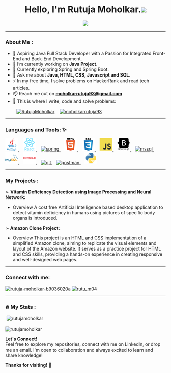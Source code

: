 <h1 align="center">Hello, I'm Rutuja Moholkar.<img src="https://media.giphy.com/media/hvRJCLFzcasrR4ia7z/giphy.gif" width="35"></h1>
<p align="center">
  <a href="https://github.com/DenverCoder1/readme-typing-svg"><img src="https://readme-typing-svg.herokuapp.com?Fira+Code&duration=2000&pause=1000&color=10B4F7&center=true&vCenter=true&random=false&width=450&size=25&lines=Welcome+to+my+GitHub+Profile!;Active+Learner..;Love+to+learn+new+things.."></a>
</p>
<hr>

### About Me :
- 🚀 Aspiring Java Full Stack Developer with a Passion for Integrated Front-End and Back-End Development.
- 🔭 I’m currently working on **Java Project**.
- 🌱 Currently exploring Spring and Spring Boot.
- 💬 Ask me about <b>Java, HTML, CSS, Javascript and SQL</b>.
- :zap: In my free time, I solve problems on HackerRank and read tech articles.
- 📫 Reach me out on **<a href="mailto:moholkarrutuja93@gmail.com" target="_blank">moholkarrutuja93@gmail.com</a>**
- 💪 This is where I write, code and solve problems:

&nbsp;&nbsp;&nbsp;&nbsp;&nbsp;&nbsp;&nbsp;&nbsp;
<a href="https://github.com/RutujaMoholkar" target="_blank"><img align="center" src="https://raw.githubusercontent.com/RutujaMoholkar/github-profile-readme-generator/master/src/images/icons/Social/github.svg" alt="RutujaMoholkar" height="40" width="40" /></a>
&nbsp;&nbsp;
<a href="https://www.hackerrank.com/moholkarrutuja93" target="blank"><img align="center" src="https://raw.githubusercontent.com/rahuldkjain/github-profile-readme-generator/master/src/images/icons/Social/hackerrank.svg" alt="moholkarrutuja93" height="40" width="40" /></a>
&nbsp;

---
### Languages and Tools: ✨ 
<!--* **<u>Programming</u>:** Java/ J2EE, SQL
* **Persistent Technology:** JDBC
* **Web Technology:** HTML, CSS, BOOTSTRAP, JAVASCRIPT
* **RDBMS:** Oracle, MY-SQL
* **Tools:** Git, GitHub, Command Line(CLI)-->
<p align="left"> 
    <a href="https://www.java.com" target="_blank" rel="noreferrer"> <img src="https://raw.githubusercontent.com/devicons/devicon/master/icons/java/java-original.svg" alt="java" width="40" height="40"/> </a> &nbsp;&nbsp;
   <a href="https://reactjs.org/" target="_blank" rel="noreferrer"> <img src="https://raw.githubusercontent.com/devicons/devicon/master/icons/react/react-original-wordmark.svg" alt="react" width="40" height="40"/> </a> 
  &nbsp;&nbsp;
    <a href="https://spring.io/" target="_blank" rel="noreferrer"> <img src="https://www.vectorlogo.zone/logos/springio/springio-icon.svg" alt="spring" width="40" height="40"/> </a>
  &nbsp;&nbsp;
    <a href="https://www.w3.org/html/" target="_blank" rel="noreferrer"> <img src="https://raw.githubusercontent.com/devicons/devicon/master/icons/html5/html5-original-wordmark.svg" alt="html5" width="40" height="40"/> </a> 
  &nbsp;&nbsp;
   <a href="https://www.w3schools.com/css/" target="_blank" rel="noreferrer"> <img src="https://raw.githubusercontent.com/devicons/devicon/master/icons/css3/css3-original-wordmark.svg" alt="css3" width="40" height="40"/> </a> 
  &nbsp;&nbsp;
    <a href="https://developer.mozilla.org/en-US/docs/Web/JavaScript" target="_blank" rel="noreferrer"> <img src="https://raw.githubusercontent.com/devicons/devicon/master/icons/javascript/javascript-original.svg" alt="javascript" width="40" height="40"/> </a> 
  &nbsp;&nbsp;
  <a href="https://getbootstrap.com" target="_blank" rel="noreferrer"> <img src="https://raw.githubusercontent.com/devicons/devicon/master/icons/bootstrap/bootstrap-plain-wordmark.svg" alt="bootstrap" width="40" height="40"/> </a>
  &nbsp;&nbsp;
  <a href="https://www.microsoft.com/en-us/sql-server" target="_blank" rel="noreferrer"> <img src="https://www.svgrepo.com/show/303229/microsoft-sql-server-logo.svg" alt="mssql" width="40" height="40"/> </a>
  &nbsp;&nbsp;
   <a href="https://www.mysql.com/" target="_blank" rel="noreferrer"> <img src="https://raw.githubusercontent.com/devicons/devicon/master/icons/mysql/mysql-original-wordmark.svg" alt="mysql" width="40" height="40"/> </a> 
  &nbsp;&nbsp;
    <a href="https://www.oracle.com/" target="_blank" rel="noreferrer"> <img src="https://raw.githubusercontent.com/devicons/devicon/master/icons/oracle/oracle-original.svg" alt="oracle" width="40" height="40"/> </a> 
 &nbsp;&nbsp;
  <a href="https://git-scm.com/" target="_blank" rel="noreferrer"> <img src="https://www.vectorlogo.zone/logos/git-scm/git-scm-icon.svg" alt="git" width="40" height="40"/> </a> 
  &nbsp;&nbsp;
   <a href="https://postman.com" target="_blank" rel="noreferrer"> <img src="https://www.vectorlogo.zone/logos/getpostman/getpostman-icon.svg" alt="postman" width="40" height="40"/> </a> 
  &nbsp;&nbsp;
  <a href="https://www.python.org" target="_blank" rel="noreferrer"> <img src="https://raw.githubusercontent.com/devicons/devicon/master/icons/python/python-original.svg" alt="python" width="40" height="40"/> </a>  </p>
   
---
### My Projects : 

➢ <b>Vitamin Deficiency Detection using Image Processing and Neural Network:</b>
* Overview
  A cost free Artificial Intelligence based desktop application to detect vitamin deficiency in humans using pictures of specific body organs is introduced.

➢<b> Amazon Clone Project:</b> 
* Overview
  This project is an HTML and CSS implementation of a simplified Amazon clone, aiming to replicate the visual elements and layout of the Amazon website. It serves as a practice project for HTML and CSS skills, providing a hands-on experience in creating responsive and well-designed web pages.

---  
### Connect with me:
<!--[<img src="https://img.shields.io/badge/linkedin-%2312100E.svg?&style=for-the-badge&logo=linkedin&logoColor=white&color=black" />](https://www.linkedin.com/in/rutuja-moholkar-b9036020a?utm_source=share&utm_campaign=share_via&utm_content=profile&utm_medium=android_app)
-->
<p align="left">
<a href="https://www.linkedin.com/in/rutuja-moholkar-b9036020a?utm_source=share&utm_campaign=share_via&utm_content=profile&utm_medium=android_app" target="blank"><img align="center" src="https://raw.githubusercontent.com/rahuldkjain/github-profile-readme-generator/master/src/images/icons/Social/linked-in-alt.svg" alt="rutuja-moholkar-b9036020a" height="30" width="40" /></a>
<a href="https://instagram.com/rutu_m04" target="blank"><img align="center" src="https://raw.githubusercontent.com/rahuldkjain/github-profile-readme-generator/master/src/images/icons/Social/instagram.svg" alt="rutu_m04" height="30" width="40" /></a>
</p>

---
### :fire: My Stats : 

<!--<a href="https://git.io/streak-stats"><img src="https://github-readme-streak-stats.herokuapp.com?user=RutujaMoholkar&theme=dark" alt="GitHub Streak" /></a>
<br/><br/>
[![Top Langs](https://github-readme-stats.vercel.app/api/top-langs/?username=RutujaMoholkar)](https://github.com/anuraghazra/github-readme-stats)-->
<p>&nbsp;<img align="center" src="https://github-readme-stats.vercel.app/api?username=rutujamoholkar&show_icons=true&locale=en" alt="rutujamoholkar" /></p>

<p><img align="center" src="https://github-readme-streak-stats.herokuapp.com/?user=rutujamoholkar&" alt="rutujamoholkar" /></p>

**Let's Connect!**<br/>
Feel free to explore my repositories, connect with me on LinkedIn, or drop me an email. I'm open to collaboration and always excited to learn and share knowledge!


**Thanks for visiting!** 🚀




